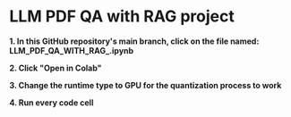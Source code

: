 # LLM PDF QA with RAG project
**1. In this GitHub repository's main branch, click on the file named: LLM_PDF_QA_WITH_RAG_.ipynb**

**2. Click "Open in Colab"**

**3. Change the runtime type to GPU for the quantization process to work**

**4. Run every code cell**
